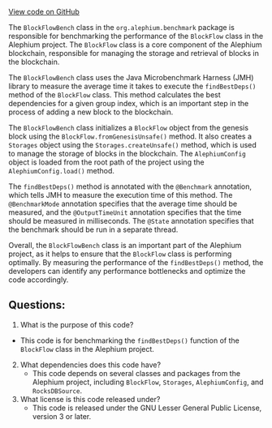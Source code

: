 [View code on GitHub](https://github.com/alephium/alephium/blob/master/benchmark/src/main/scala/org/alephium/benchmark/BlockFlowBench.scala)

The `BlockFlowBench` class in the `org.alephium.benchmark` package is responsible for benchmarking the performance of the `BlockFlow` class in the Alephium project. The `BlockFlow` class is a core component of the Alephium blockchain, responsible for managing the storage and retrieval of blocks in the blockchain.

The `BlockFlowBench` class uses the Java Microbenchmark Harness (JMH) library to measure the average time it takes to execute the `findBestDeps()` method of the `BlockFlow` class. This method calculates the best dependencies for a given group index, which is an important step in the process of adding a new block to the blockchain.

The `BlockFlowBench` class initializes a `BlockFlow` object from the genesis block using the `BlockFlow.fromGenesisUnsafe()` method. It also creates a `Storages` object using the `Storages.createUnsafe()` method, which is used to manage the storage of blocks in the blockchain. The `AlephiumConfig` object is loaded from the root path of the project using the `AlephiumConfig.load()` method.

The `findBestDeps()` method is annotated with the `@Benchmark` annotation, which tells JMH to measure the execution time of this method. The `@BenchmarkMode` annotation specifies that the average time should be measured, and the `@OutputTimeUnit` annotation specifies that the time should be measured in milliseconds. The `@State` annotation specifies that the benchmark should be run in a separate thread.

Overall, the `BlockFlowBench` class is an important part of the Alephium project, as it helps to ensure that the `BlockFlow` class is performing optimally. By measuring the performance of the `findBestDeps()` method, the developers can identify any performance bottlenecks and optimize the code accordingly.
## Questions: 
 1. What is the purpose of this code?
   - This code is for benchmarking the `findBestDeps()` function of the `BlockFlow` class in the Alephium project.
2. What dependencies does this code have?
   - This code depends on several classes and packages from the Alephium project, including `BlockFlow`, `Storages`, `AlephiumConfig`, and `RocksDBSource`.
3. What license is this code released under?
   - This code is released under the GNU Lesser General Public License, version 3 or later.